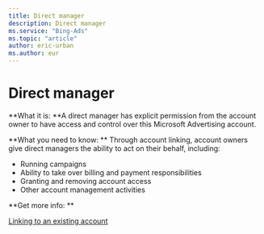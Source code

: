```yaml
---
title: Direct manager
description: Direct manager
ms.service: "Bing-Ads"
ms.topic: "article"
author: eric-urban
ms.author: eur
---
```


# Direct manager

**What it is: **A direct manager has explicit permission from the account owner to have access and control over this Microsoft Advertising account.

**What you need to know: ** Through account linking, account owners give direct managers the ability to act on their behalf, including:

- Running campaigns
- Ability to take over billing and payment responsibilities
- Granting and removing account access
- Other account management activities

**Get more info: **

[Linking to an existing account](../hlp_BA_CONC_MultiAccount.md)


